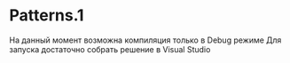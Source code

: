 # Patterns.1
На данный момент возможна компиляция только в Debug режиме
Для запуска достаточно собрать решение в Visual Studio
